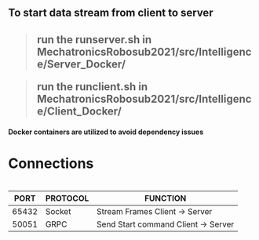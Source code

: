 <h2> To start data stream from client to server <h2> 

> run the runserver.sh in MechatronicsRobosub2021/src/Intelligence/Server_Docker/

> run the runclient.sh in MechatronicsRobosub2021/src/Intelligence/Client_Docker/

<h4>
  Docker containers are utilized to avoid dependency issues
 <h4>
  
  
<h1>Connections<h1>
  
PORT | PROTOCOL | FUNCTION
------------|------------|------------
65432 | Socket | Stream Frames Client -> Server
50051 | GRPC | Send Start command Client -> Server
